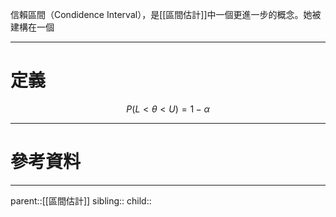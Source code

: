 信賴區間（Condidence Interval），是[[區間估計]]中一個更進一步的概念。她被建構在一個
- - -
# 定義
$$
P(L<\theta<U)=1-\alpha
$$

- - -
# 參考資料

- - -
parent::[[區間估計]]
sibling::
child::